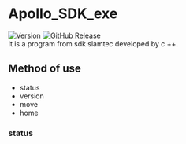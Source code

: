# Apollo_SDK_exe
[![Version](https://badge.fury.io/gh/tterb%2FHyde.svg)](https://badge.fury.io/gh/tterb%2FHyde)
[![GitHub Release](https://img.shields.io/github/release/tterb/PlayMusic.svg?style=flat)]()  
It is a program from sdk slamtec developed by c ++.


## Method of use
* status
* version
* move
* home

### status
   
